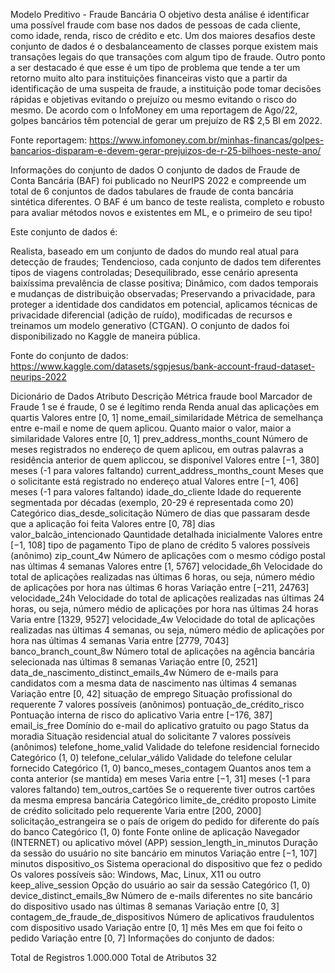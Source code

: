 Modelo Preditivo - Fraude Bancária
O objetivo desta análise é identificar uma possível fraude com base nos dados de pessoas de cada cliente, como idade, renda, risco de crédito e etc. Um dos maiores desafios deste conjunto de dados é o desbalanceamento de classes porque existem mais transações legais do que transações com algum tipo de fraude. Outro ponto a ser destacado é que esse é um tipo de problema que tende a ter um retorno muito alto para instituições financeiras visto que a partir da identificação de uma suspeita de fraude, a instituição pode tomar decisões rápidas e objetivas evitando o prejuízo ou mesmo evitando o risco do mesmo. De acordo com o InfoMoney em uma reportagem de Ago/22, golpes bancários têm potencial de gerar um prejuízo de R$ 2,5 BI em 2022.

Fonte reportagem: https://www.infomoney.com.br/minhas-financas/golpes-bancarios-disparam-e-devem-gerar-prejuizos-de-r-25-bilhoes-neste-ano/

Informações do conjunto de dados
O conjunto de dados de Fraude de Conta Bancária (BAF) foi publicado no NeurIPS 2022 e compreende um total de 6 conjuntos de dados tabulares de fraude de conta bancária sintética diferentes. O BAF é um banco de teste realista, completo e robusto para avaliar métodos novos e existentes em ML, e o primeiro de seu tipo!

Este conjunto de dados é:

Realista, baseado em um conjunto de dados do mundo real atual para detecção de fraudes;
Tendencioso, cada conjunto de dados tem diferentes tipos de viagens controladas;
Desequilibrado, esse cenário apresenta baixíssima prevalência de classe positiva;
Dinâmico, com dados temporais e mudanças de distribuição observadas;
Preservando a privacidade, para proteger a identidade dos candidatos em potencial, aplicamos técnicas de privacidade diferencial (adição de ruído), modificadas de recursos e treinamos um modelo generativo (CTGAN).
O conjunto de dados foi disponibilizado no Kaggle de maneira pública.

Fonte do conjunto de dados: https://www.kaggle.com/datasets/sgpjesus/bank-account-fraud-dataset-neurips-2022

Dicionário de Dados
Atributo	Descrição	Métrica
fraude bool	Marcador de Fraude	1 se é fraude, 0 se é legítimo
renda	Renda anual das aplicações em quartis	Valores entre [0, 1]
nome_email_similaridade	Métrica de semelhança entre e-mail e nome de quem aplicou. Quanto maior o valor, maior a similaridade	Valores entre [0, 1]
prev_address_months_count	Número de meses registrados no endereço de quem aplicou, em outras palavras a residência anterior de quem apliccou, se disponível	Valores entre [−1, 380] meses (-1 para valores faltando)
current_address_months_count	Meses que o solicitante está registrado no endereço atual	Valores entre [−1, 406] meses (-1 para valores faltando)
idade_do_cliente	Idade do requerente segmentada por décadas (exemplo, 20-29 é representada como 20)	Categórico
dias_desde_solicitação	Número de dias que passaram desde que a aplicação foi feita	Valores entre [0, 78] dias
valor_balcão_intencionado	Qauntidade detalhada inicialmente	Valores entre [−1, 108]
tipo de pagamento	Tipo de plano de crédito	5 valores possíveis (anônimo)
zip_count_4w	Número de aplicações com o mesmo código postal nas últimas 4 semanas	Valores entre [1, 5767]
velocidade_6h	Velocidade do total de aplicações realizadas nas últimas 6 horas, ou seja, número médio de aplicações por hora nas últimas 6 horas	Variação entre [−211, 24763]
velocidade_24h	Velocidade do total de aplicações realizadas nas últimas 24 horas, ou seja, número médio de aplicações por hora nas últimas 24 horas	Varia entre [1329, 9527]
velocidade_4w	Velocidade do total de aplicações realizadas nas últimas 4 semanas, ou seja, número médio de aplicações por hora nas últimas 4 semanas	Varia entre [2779, 7043]
banco_branch_count_8w	Número total de aplicações na agência bancária selecionada nas últimas 8 semanas	Variação entre [0, 2521]
data_de_nascimento_distinct_emails_4w	Número de e-mails para candidatos com a mesma data de nascimento nas últimas 4 semanas	Variação entre [0, 42]
situação de emprego	Situação profissional do requerente	7 valores possíveis (anônimos)
pontuação_de_crédito_risco	Pontuação interna de risco do aplicativo	Varia entre [−176, 387]
email_is_free	Domínio do e-mail do aplicativo	gratuito ou pago
Status da moradia	Situação residencial atual do solicitante	7 valores possíveis (anônimos)
telefone_home_valid	Validade do telefone residencial fornecido	Categórico (1, 0)
telefone_celular_válido	Validade do telefone celular fornecido	Categórico (1, 0)
banco_meses_contagem	Quantos anos tem a conta anterior (se mantida) em meses	Varia entre [−1, 31] meses (-1 para valores faltando)
tem_outros_cartões	Se o requerente tiver outros cartões da mesma empresa bancária	Categórico
limite_de_crédito proposto	Limite de crédito solicitado pelo requerente	Varia entre [200, 2000]
solicitação_estrangeira	se o país de origem do pedido for diferente do país do banco	Categórico (1, 0)
fonte	Fonte online de aplicação	Navegador (INTERNET) ou aplicativo móvel (APP)
session_length_in_minutos	Duração da sessão do usuário no site bancário em minutos	Variação entre [−1, 107] minutos
dispositivo_os	Sistema operacional do dispositivo que fez o pedido	Os valores possíveis são: Windows, Mac, Linux, X11 ou outro
keep_alive_session	Opção do usuário ao sair da sessão	Categórico (1, 0)
device_distinct_emails_8w	Número de e-mails diferentes no site bancário do dispositivo usado nas últimas 8 semanas	Variação entre [0, 3]
contagem_de_fraude_de_dispositivos	Número de aplicativos fraudulentos com dispositivo usado	Variação entre [0, 1]
mês	Mes em que foi feito o pedido	Variação entre [0, 7]
Informações do conjunto de dados:

Total de Registros	1.000.000
Total de Atributos	32
